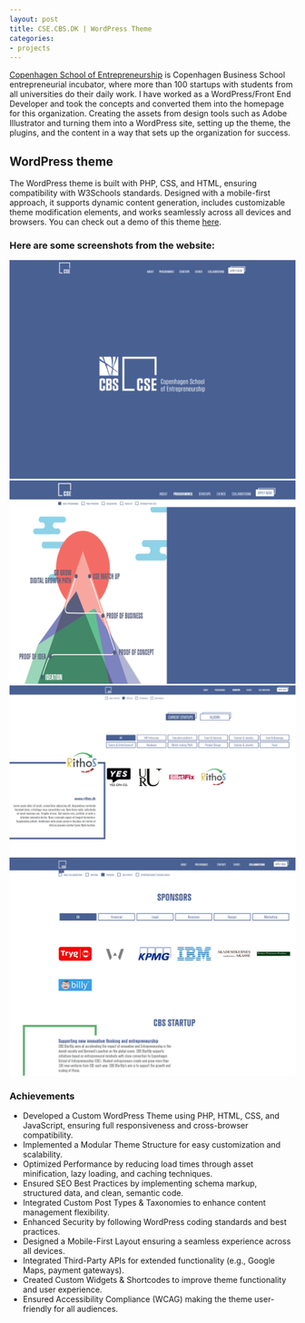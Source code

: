 ```yaml
---
layout: post
title: CSE.CBS.DK | WordPress Theme
categories:
- projects
---
```


<a href="https://cse.cbs.dk/" target="_blank">Copenhagen School of Entrepreneurship</a> is Copenhagen Business School entrepreneurial incubator, where more than 100 startups with students from all universities do their daily work. I have worked as a WordPress/Front End Developer and took the concepts and converted them into the homepage for this organization. Creating the assets from design tools such as Adobe Illustrator and turning them into a WordPress site, setting up the theme, the plugins, and the content in a way that sets up the organization for success.

## WordPress theme

The WordPress theme is built with PHP, CSS, and HTML, ensuring compatibility with W3Schools standards. Designed with a mobile-first approach, it supports dynamic content generation, includes customizable theme modification elements, and works seamlessly across all devices and browsers. You can check out a demo of this theme <a href="https://afshinmoatari.github.io/CSE/" target="_blank">here</a>.

### Here are some screenshots from the website:

<div class="carousel-container" id="carousel1">
  <a class="carousel-button left" onclick="moveCarousel('carousel3', -1)">
    <i class="fa fa-solid fa-chevron-left fa-2x"></i>
  </a>

  <div class="image-carousel">
    <div class="image-gallery">
      <div class="image-row" id="imageRow1">
        <a href="/assets/images/2018/03/15/1.png" target="_blank">
          <img src="/assets/images/2018/03/15/1.png" alt="1" class="thumbnail">
        </a>
        <a href="/assets/images/2018/03/15/2.png" target="_blank">
          <img src="/assets/images/2018/03/15/2.png" alt="2" class="thumbnail">
        </a>
        <a href="/assets/images/2018/03/15/3.png" target="_blank">
          <img src="/assets/images/2018/03/15/3.png" alt="3" class="thumbnail">
        </a>
        <a href="/assets/images/2018/03/15/4.png" target="_blank">
          <img src="/assets/images/2018/03/15/4.png" alt="4" class="thumbnail">
        </a>
      </div>
    </div>
  </div>

  <a class="carousel-button right" onclick="moveCarousel('carousel3', 1)">
    <i class="fa fa-solid fa-chevron-right fa-2x"></i>
  </a>
</div>

### Achievements
- Developed a Custom WordPress Theme using PHP, HTML, CSS, and JavaScript, ensuring full responsiveness and cross-browser compatibility.
- Implemented a Modular Theme Structure for easy customization and scalability.
- Optimized Performance by reducing load times through asset minification, lazy loading, and caching techniques.
- Ensured SEO Best Practices by implementing schema markup, structured data, and clean, semantic code.
- Integrated Custom Post Types & Taxonomies to enhance content management flexibility.
- Enhanced Security by following WordPress coding standards and best practices.
- Designed a Mobile-First Layout ensuring a seamless experience across all devices.
- Integrated Third-Party APIs for extended functionality (e.g., Google Maps, payment gateways).
- Created Custom Widgets & Shortcodes to improve theme functionality and user experience.
- Ensured Accessibility Compliance (WCAG) making the theme user-friendly for all audiences.